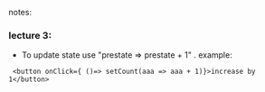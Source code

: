 notes:
### lecture 3:
- To update state use "prestate => prestate + 1" . example:
```
 <button onClick={ ()=> setCount(aaa => aaa + 1)}>increase by 1</button>
 ```
 
 
